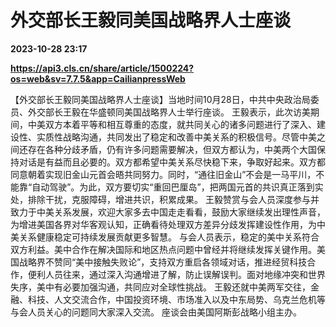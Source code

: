 # 外交部长王毅同美国战略界人士座谈

**2023-10-28 23:17**

**https://api3.cls.cn/share/article/1500224?os=web&sv=7.7.5&app=CailianpressWeb**

【外交部长王毅同美国战略界人士座谈】当地时间10月28日，中共中央政治局委员、外交部长王毅在华盛顿同美国战略界人士举行座谈。 王毅表示，此次访美期间，中美双方本着平等和相互尊重的态度，就共同关心的诸多问题进行了深入、建设性、实质性战略沟通，共同发出了稳定和改善中美关系的积极信号。尽管中美之间还存在各种分歧矛盾，仍有许多问题需要解决，但双方都认为，中美两个大国保持对话是有益而且必要的。双方都希望中美关系尽快稳下来，争取好起来。双方都同意朝着实现旧金山元首会晤共同努力。同时，“通往旧金山”不会是一马平川，不能靠“自动驾驶”。为此，双方要切实“重回巴厘岛”，把两国元首的共识真正落到实处，排除干扰，克服障碍，增进共识，积累成果。 王毅赞赏与会人员深度参与并致力于中美关系发展，欢迎大家多去中国走走看看，鼓励大家继续发出理性声音，为增进美国各界对华客观认知，正确看待处理双方差异分歧发挥建设性作用，为中美关系健康稳定可持续发展贡献更多智慧。 与会人员表示，稳定的美中关系符合双方利益。美中合作在解决国际和地区热点问题中曾经并将继续发挥关键作用。美国战略界不赞同“美中接触失败论”，支持双方重启各领域对话，推进经贸科技合作，便利人员往来，通过深入沟通增进了解，防止误解误判。面对地缘冲突和世界失序，美中有必要加强沟通，共同应对全球性挑战。 王毅还就中美两军交往，金融、科技、人文交流合作，中国投资环境、市场准入以及中东局势、乌克兰危机等与会人员关心的问题同大家深入交流。 座谈会由美国阿斯彭战略小组主办。